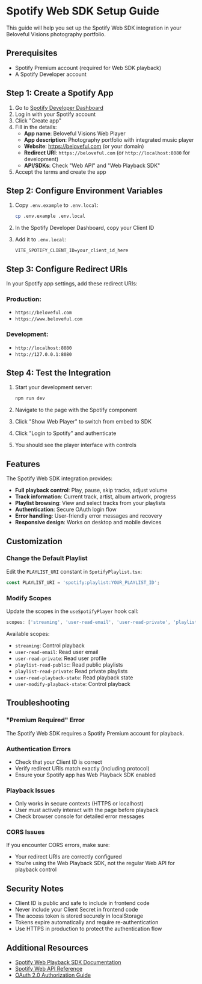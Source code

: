 # Spotify Web SDK Setup Guide

This guide will help you set up the Spotify Web SDK integration in your Beloveful Visions photography portfolio.

## Prerequisites

- Spotify Premium account (required for Web SDK playback)
- A Spotify Developer account

## Step 1: Create a Spotify App

1. Go to [Spotify Developer Dashboard](https://developer.spotify.com/dashboard)
2. Log in with your Spotify account
3. Click "Create app"
4. Fill in the details:
   - **App name**: Beloveful Visions Web Player
   - **App description**: Photography portfolio with integrated music player
   - **Website**: https://beloveful.com (or your domain)
   - **Redirect URI**: `https://beloveful.com` (or `http://localhost:8080` for development)
   - **API/SDKs**: Check "Web API" and "Web Playback SDK"
5. Accept the terms and create the app

## Step 2: Configure Environment Variables

1. Copy `.env.example` to `.env.local`:
   ```bash
   cp .env.example .env.local
   ```

2. In the Spotify Developer Dashboard, copy your Client ID
3. Add it to `.env.local`:
   ```
   VITE_SPOTIFY_CLIENT_ID=your_client_id_here
   ```

## Step 3: Configure Redirect URIs

In your Spotify app settings, add these redirect URIs:

### Production:
- `https://beloveful.com`
- `https://www.beloveful.com`

### Development:
- `http://localhost:8080`
- `http://127.0.0.1:8080`

## Step 4: Test the Integration

1. Start your development server:
   ```bash
   npm run dev
   ```

2. Navigate to the page with the Spotify component
3. Click "Show Web Player" to switch from embed to SDK
4. Click "Login to Spotify" and authenticate
5. You should see the player interface with controls

## Features

The Spotify Web SDK integration provides:

- **Full playback control**: Play, pause, skip tracks, adjust volume
- **Track information**: Current track, artist, album artwork, progress
- **Playlist browsing**: View and select tracks from your playlists
- **Authentication**: Secure OAuth login flow
- **Error handling**: User-friendly error messages and recovery
- **Responsive design**: Works on desktop and mobile devices

## Customization

### Change the Default Playlist

Edit the `PLAYLIST_URI` constant in `SpotifyPlaylist.tsx`:
```typescript
const PLAYLIST_URI = 'spotify:playlist:YOUR_PLAYLIST_ID';
```

### Modify Scopes

Update the scopes in the `useSpotifyPlayer` hook call:
```typescript
scopes: ['streaming', 'user-read-email', 'user-read-private', 'playlist-read-public']
```

Available scopes:
- `streaming`: Control playback
- `user-read-email`: Read user email
- `user-read-private`: Read user profile
- `playlist-read-public`: Read public playlists
- `playlist-read-private`: Read private playlists
- `user-read-playback-state`: Read playback state
- `user-modify-playback-state`: Control playback

## Troubleshooting

### "Premium Required" Error
The Spotify Web SDK requires a Spotify Premium account for playback.

### Authentication Errors
- Check that your Client ID is correct
- Verify redirect URIs match exactly (including protocol)
- Ensure your Spotify app has Web Playback SDK enabled

### Playback Issues
- Only works in secure contexts (HTTPS or localhost)
- User must actively interact with the page before playback
- Check browser console for detailed error messages

### CORS Issues
If you encounter CORS errors, make sure:
- Your redirect URIs are correctly configured
- You're using the Web Playback SDK, not the regular Web API for playback control

## Security Notes

- Client ID is public and safe to include in frontend code
- Never include your Client Secret in frontend code
- The access token is stored securely in localStorage
- Tokens expire automatically and require re-authentication
- Use HTTPS in production to protect the authentication flow

## Additional Resources

- [Spotify Web Playback SDK Documentation](https://developer.spotify.com/documentation/web-playback-sdk/)
- [Spotify Web API Reference](https://developer.spotify.com/documentation/web-api/)
- [OAuth 2.0 Authorization Guide](https://developer.spotify.com/documentation/general/guides/authorization/)